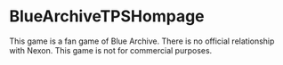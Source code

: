 # BlueArchiveTPSHompage
This game is a fan game of Blue Archive. There is no official relationship with Nexon. This game is not for commercial purposes.
